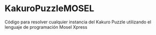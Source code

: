 # KakuroPuzzleMOSEL
Código para resolver cualquier instancia del Kakuro Puzzle utilizando el lenguaje de programación Mosel Xpress
